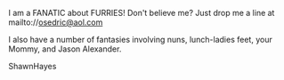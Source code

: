 I am a FANATIC about FURRIES! Don't believe me? Just drop me a line at mailto://osedric@aol.com


I also have a number of fantasies involving nuns, lunch-ladies feet, your Mommy, and Jason Alexander.


ShawnHayes

